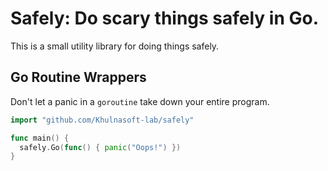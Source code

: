 # Safely: Do scary things safely in Go.

This is a small utility library for doing things safely.

## Go Routine Wrappers

Don't let a panic in a `goroutine` take down your entire program.

```go
import "github.com/Khulnasoft-lab/safely"

func main() {
  safely.Go(func() { panic("Oops!") })
}
```
